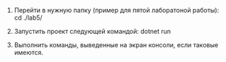 1. Перейти в нужную папку (пример для пятой лаборатоной работы):
   cd ./lab5/

2. Запустить проект следующей командой:
   dotnet run

3. Выполнить команды, выведенные на экран консоли, если таковые имеются.
